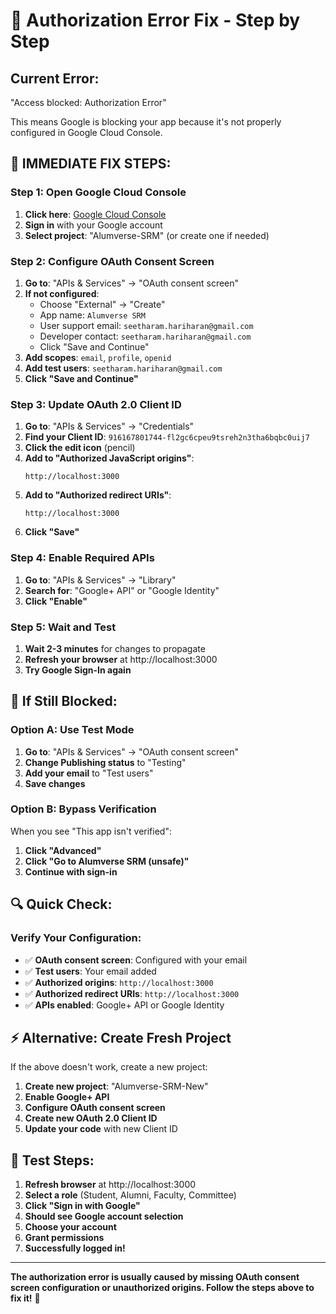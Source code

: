 # 🚨 Authorization Error Fix - Step by Step

## **Current Error:**
"Access blocked: Authorization Error"

This means Google is blocking your app because it's not properly configured in Google Cloud Console.

## **🔧 IMMEDIATE FIX STEPS:**

### **Step 1: Open Google Cloud Console**
1. **Click here**: [Google Cloud Console](https://console.cloud.google.com/)
2. **Sign in** with your Google account
3. **Select project**: "Alumverse-SRM" (or create one if needed)

### **Step 2: Configure OAuth Consent Screen**
1. **Go to**: "APIs & Services" → "OAuth consent screen"
2. **If not configured**:
   - Choose "External" → "Create"
   - App name: `Alumverse SRM`
   - User support email: `seetharam.hariharan@gmail.com`
   - Developer contact: `seetharam.hariharan@gmail.com`
   - Click "Save and Continue"
3. **Add scopes**: `email`, `profile`, `openid`
4. **Add test users**: `seetharam.hariharan@gmail.com`
5. **Click "Save and Continue"**

### **Step 3: Update OAuth 2.0 Client ID**
1. **Go to**: "APIs & Services" → "Credentials"
2. **Find your Client ID**: `916167801744-fl2gc6cpeu9tsreh2n3tha6bqbc0uij7`
3. **Click the edit icon** (pencil)
4. **Add to "Authorized JavaScript origins"**:
   ```
   http://localhost:3000
   ```
5. **Add to "Authorized redirect URIs"**:
   ```
   http://localhost:3000
   ```
6. **Click "Save"**

### **Step 4: Enable Required APIs**
1. **Go to**: "APIs & Services" → "Library"
2. **Search for**: "Google+ API" or "Google Identity"
3. **Click "Enable"**

### **Step 5: Wait and Test**
1. **Wait 2-3 minutes** for changes to propagate
2. **Refresh your browser** at http://localhost:3000
3. **Try Google Sign-In again**

## **🚨 If Still Blocked:**

### **Option A: Use Test Mode**
1. **Go to**: "APIs & Services" → "OAuth consent screen"
2. **Change Publishing status** to "Testing"
3. **Add your email** to "Test users"
4. **Save changes**

### **Option B: Bypass Verification**
When you see "This app isn't verified":
1. **Click "Advanced"**
2. **Click "Go to Alumverse SRM (unsafe)"**
3. **Continue with sign-in**

## **🔍 Quick Check:**

### **Verify Your Configuration:**
- ✅ **OAuth consent screen**: Configured with your email
- ✅ **Test users**: Your email added
- ✅ **Authorized origins**: `http://localhost:3000`
- ✅ **Authorized redirect URIs**: `http://localhost:3000`
- ✅ **APIs enabled**: Google+ API or Google Identity

## **⚡ Alternative: Create Fresh Project**

If the above doesn't work, create a new project:

1. **Create new project**: "Alumverse-SRM-New"
2. **Enable Google+ API**
3. **Configure OAuth consent screen**
4. **Create new OAuth 2.0 Client ID**
5. **Update your code** with new Client ID

## **📱 Test Steps:**

1. **Refresh browser** at http://localhost:3000
2. **Select a role** (Student, Alumni, Faculty, Committee)
3. **Click "Sign in with Google"**
4. **Should see Google account selection**
5. **Choose your account**
6. **Grant permissions**
7. **Successfully logged in!**

---

**The authorization error is usually caused by missing OAuth consent screen configuration or unauthorized origins. Follow the steps above to fix it!** 🚀

